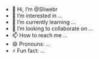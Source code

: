 - 👋 Hi, I’m @Sliwebr
- 👀 I’m interested in ...
- 🌱 I’m currently learning ...
- 💞️ I’m looking to collaborate on ...
- 📫 How to reach me ...
- 😄 Pronouns: ...
- ⚡ Fun fact: ...

<!---
Sliwebr/Sliwebr is a ✨ special ✨ repository because its `README.md` (this file) appears on your GitHub profile.
You can click the Preview link to take a look at your changes.
--->
